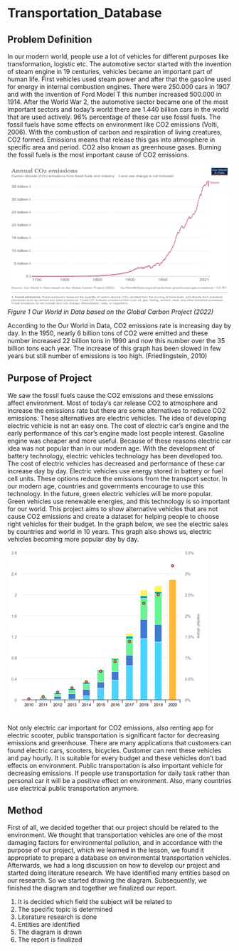 # Transportation_Database
 
## Problem Definition
 In our modern world, people use a lot of vehicles for different purposes like transformation, logistic etc. The automotive sector started with the invention of steam engine in 19 centuries, vehicles became an important part of human life. First vehicles used steam power and after that the gasoline used for energy in internal combustion engines. There were 250.000 cars in 1907 and with the invention of Ford Model T this number increased 500.000 in 1914.  After the World War 2, the automotive sector became one of the most important sectors and today’s world there are 1.440 billion cars in the world that are used actively. 96% percentage of these car use fossil fuels. The fossil fuels have some effects on environment like CO2 emissions (Volti, 2006).
 With the combustion of carbon and respiration of living creatures, CO2 formed. Emissions means that release this gas into atmosphere in specific area and period. CO2 also known as greenhouse gases. Burning the fossil fuels is the most important cause of CO2 emissions. 

![Figure1](https://github.com/barisdincer/Transportation_Database/blob/main/pictures/Figure1.png)
*Figure 1 Our World in Data based on the Global Carbon Project (2022)*


According to the Our World in Data, CO2 emissions rate is increasing day by day. In the 1950, nearly 6 billion tons of CO2 were emitted and these number increased 22 billion tons in 1990 and now this number over the 35 billion tons each year. The increase of this graph has been slowed in few years but still number of emissions is too high. (Friedlingstein, 2010)
## Purpose of Project
We saw the fossil fuels cause the CO2 emissions and these emissions affect environment. Most of today’s car release CO2 to atmosphere and increase the emissions rate but there are some alternatives to reduce CO2 emissions. These alternatives are electric vehicles. The idea of developing electric vehicle is not an easy one. The cost of electric car’s engine and the early performance of this car’s engine made lost people interest. Gasoline engine was cheaper and more useful. Because of these reasons electric car idea was not popular than in our modern age. With the development of battery technology, electric vehicles technology has been developed too. The cost of electric vehicles has decreased and performance of these car increase day by day. Electric vehicles use energy stored in battery or fuel cell units. These options reduce the emissions from the transport sector. In our modern age, countries and governments encourage to use this technology. In the future, green electric vehicles will be more popular. Green vehicles use renewable energies, and this technology is so important for our world. This project aims to show alternative vehicles that are not cause CO2 emissions and create a dataset for helping people to choose right vehicles for their budget. In the graph below, we see the electric sales by countries and world in 10 years. This graph also shows us, electric vehicles becoming more popular day by day.

![Figure2](https://github.com/barisdincer/Transportation_Database/blob/main/pictures/Figure2.png)
 

Not only electric car important for CO2 emissions, also renting app for electric scooter, public transportation is significant factor for decreasing emissions and greenhouse. There are many applications that customers can found electric cars, scooters, bicycles. Customer can rent these vehicles and pay hourly. It is suitable for every budget and these vehicles don’t bad effects on environment. Public transportation is also important vehicle for decreasing emissions. If people use transportation for daily task rather than personal car it will be a positive effect on environment. Also, many countries use electrical public transportation anymore. 

## Method
First of all, we decided together that our project should be related to the environment. We thought that transportation vehicles are one of the most damaging factors for environmental pollution, and in accordance with the purpose of our project, which we learned in the lesson, we found it appropriate to prepare a database on environmental transportation vehicles. 
Afterwards, we had a long discussion on how to develop our project and started doing literature research. We have identified many entities based on our research. So we started drawing the diagram. Subsequently, we finished the diagram and together we finalized our report.
1.	It is decided which field the subject will be related to
2.	The specific topic is determined
3.	Literature research is done
4.	Entities are identified
5.	The diagram is drawn
6.	The report is finalized
